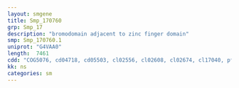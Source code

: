 ```yaml
---
layout: smgene
title: Smp_170760
grp: Smp_17
description: "bromodomain adjacent to zinc finger domain"
smp: Smp_170760.1
uniprot: "G4VAA0"
length:  7461
cdd: "COG5076, cd04718, cd05503, cl02556, cl02608, cl02674, cl17040, pfam00439, pfam00628, pfam02791, smart00249, smart00297, smart00571"
kk: ns
categories: sm
---
```

